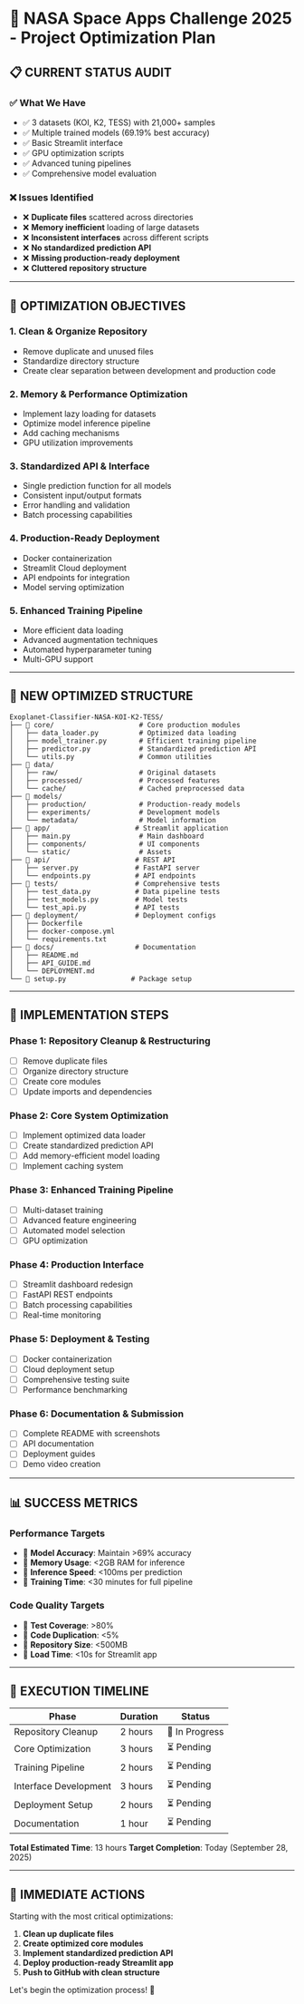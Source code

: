 # 🚀 NASA Space Apps Challenge 2025 - Project Optimization Plan

## 📋 **CURRENT STATUS AUDIT**

### ✅ **What We Have**
- ✅ 3 datasets (KOI, K2, TESS) with 21,000+ samples
- ✅ Multiple trained models (69.19% best accuracy)
- ✅ Basic Streamlit interface
- ✅ GPU optimization scripts
- ✅ Advanced tuning pipelines
- ✅ Comprehensive model evaluation

### ❌ **Issues Identified**
- ❌ **Duplicate files** scattered across directories
- ❌ **Memory inefficient** loading of large datasets
- ❌ **Inconsistent interfaces** across different scripts
- ❌ **No standardized prediction API**
- ❌ **Missing production-ready deployment**
- ❌ **Cluttered repository structure**

---

## 🎯 **OPTIMIZATION OBJECTIVES**

### 1. **Clean & Organize Repository**
- Remove duplicate and unused files
- Standardize directory structure
- Create clear separation between development and production code

### 2. **Memory & Performance Optimization**
- Implement lazy loading for datasets
- Optimize model inference pipeline
- Add caching mechanisms
- GPU utilization improvements

### 3. **Standardized API & Interface**
- Single prediction function for all models
- Consistent input/output formats
- Error handling and validation
- Batch processing capabilities

### 4. **Production-Ready Deployment**
- Docker containerization
- Streamlit Cloud deployment
- API endpoints for integration
- Model serving optimization

### 5. **Enhanced Training Pipeline**
- More efficient data loading
- Advanced augmentation techniques
- Automated hyperparameter tuning
- Multi-GPU support

---

## 📁 **NEW OPTIMIZED STRUCTURE**

```
Exoplanet-Classifier-NASA-KOI-K2-TESS/
├── 📂 core/                     # Core production modules
│   ├── data_loader.py          # Optimized data loading
│   ├── model_trainer.py        # Efficient training pipeline
│   ├── predictor.py            # Standardized prediction API
│   └── utils.py                # Common utilities
├── 📂 data/
│   ├── raw/                    # Original datasets
│   ├── processed/              # Processed features
│   └── cache/                  # Cached preprocessed data
├── 📂 models/
│   ├── production/             # Production-ready models
│   ├── experiments/            # Development models
│   └── metadata/               # Model information
├── 📂 app/                     # Streamlit application
│   ├── main.py                 # Main dashboard
│   ├── components/             # UI components
│   └── static/                 # Assets
├── 📂 api/                     # REST API
│   ├── server.py              # FastAPI server
│   └── endpoints.py           # API endpoints
├── 📂 tests/                   # Comprehensive tests
│   ├── test_data.py           # Data pipeline tests
│   ├── test_models.py         # Model tests
│   └── test_api.py            # API tests
├── 📂 deployment/              # Deployment configs
│   ├── Dockerfile
│   ├── docker-compose.yml
│   └── requirements.txt
├── 📂 docs/                    # Documentation
│   ├── README.md
│   ├── API_GUIDE.md
│   └── DEPLOYMENT.md
└── 📄 setup.py                # Package setup
```

---

## 🔧 **IMPLEMENTATION STEPS**

### **Phase 1: Repository Cleanup & Restructuring**
- [ ] Remove duplicate files
- [ ] Organize directory structure
- [ ] Create core modules
- [ ] Update imports and dependencies

### **Phase 2: Core System Optimization**
- [ ] Implement optimized data loader
- [ ] Create standardized prediction API
- [ ] Add memory-efficient model loading
- [ ] Implement caching system

### **Phase 3: Enhanced Training Pipeline**
- [ ] Multi-dataset training
- [ ] Advanced feature engineering
- [ ] Automated model selection
- [ ] GPU optimization

### **Phase 4: Production Interface**
- [ ] Streamlit dashboard redesign
- [ ] FastAPI REST endpoints
- [ ] Batch processing capabilities
- [ ] Real-time monitoring

### **Phase 5: Deployment & Testing**
- [ ] Docker containerization
- [ ] Cloud deployment setup
- [ ] Comprehensive testing suite
- [ ] Performance benchmarking

### **Phase 6: Documentation & Submission**
- [ ] Complete README with screenshots
- [ ] API documentation
- [ ] Deployment guides
- [ ] Demo video creation

---

## 📊 **SUCCESS METRICS**

### **Performance Targets**
- 🎯 **Model Accuracy**: Maintain >69% accuracy
- 🎯 **Memory Usage**: <2GB RAM for inference
- 🎯 **Inference Speed**: <100ms per prediction
- 🎯 **Training Time**: <30 minutes for full pipeline

### **Code Quality Targets**
- 🎯 **Test Coverage**: >80%
- 🎯 **Code Duplication**: <5%
- 🎯 **Repository Size**: <500MB
- 🎯 **Load Time**: <10s for Streamlit app

---

## 🚀 **EXECUTION TIMELINE**

| Phase | Duration | Status |
|-------|----------|--------|
| Repository Cleanup | 2 hours | 🔄 In Progress |
| Core Optimization | 3 hours | ⏳ Pending |
| Training Pipeline | 2 hours | ⏳ Pending |
| Interface Development | 3 hours | ⏳ Pending |
| Deployment Setup | 2 hours | ⏳ Pending |
| Documentation | 1 hour | ⏳ Pending |

**Total Estimated Time**: 13 hours
**Target Completion**: Today (September 28, 2025)

---

## 🎯 **IMMEDIATE ACTIONS**

Starting with the most critical optimizations:

1. **Clean up duplicate files**
2. **Create optimized core modules**
3. **Implement standardized prediction API**
4. **Deploy production-ready Streamlit app**
5. **Push to GitHub with clean structure**

Let's begin the optimization process! 🚀